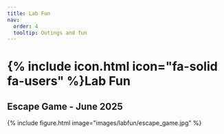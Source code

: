 ```yaml
---
title: Lab Fun
nav:
  order: 4
  tooltip: Outings and fun
---
```


# {% include icon.html icon="fa-solid fa-users" %}Lab Fun

## Escape Game - June 2025

{%
  include figure.html
  image="images/labfun/escape_game.jpg"
%}
